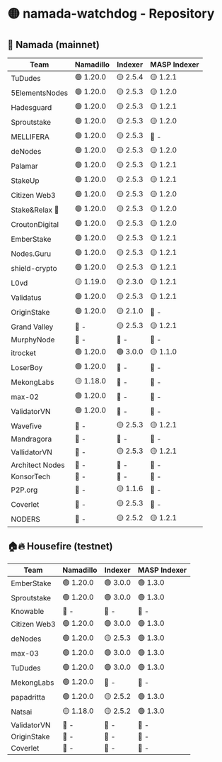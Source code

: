 # 🟡 namada-watchdog - Repository

## 🚀 Namada (mainnet)

| Team | Namadillo | Indexer | MASP Indexer |
|-|-|-|-|
| TuDudes | 🟢 1.20.0 | 🟡 2.5.4 | 🟡 1.2.1 |
| 5ElementsNodes | 🟢 1.20.0 | 🟡 2.5.3 | 🟡 1.2.0 |
| Hadesguard | 🟢 1.20.0 | 🟡 2.5.3 | 🟡 1.2.1 |
| Sproutstake | 🟢 1.20.0 | 🟡 2.5.3 | 🟡 1.2.0 |
| MELLIFERA | 🟢 1.20.0 | 🟡 2.5.3 | 🔴 - |
| deNodes | 🟢 1.20.0 | 🟡 2.5.3 | 🟡 1.2.0 |
| Palamar | 🟢 1.20.0 | 🟡 2.5.3 | 🟡 1.2.1 |
| StakeUp | 🟢 1.20.0 | 🟡 2.5.3 | 🟡 1.2.1 |
| Citizen Web3 | 🟢 1.20.0 | 🟡 2.5.3 | 🟡 1.2.0 |
| Stake&Relax 🦥 | 🟢 1.20.0 | 🟡 2.5.3 | 🟡 1.2.0 |
| CroutonDigital | 🟢 1.20.0 | 🟡 2.5.3 | 🟡 1.2.0 |
| EmberStake | 🟢 1.20.0 | 🟡 2.5.3 | 🟡 1.2.1 |
| Nodes.Guru | 🟢 1.20.0 | 🟡 2.5.3 | 🟡 1.2.1 |
| shield-crypto | 🟢 1.20.0 | 🟡 2.5.3 | 🟡 1.2.1 |
| L0vd | 🟡 1.19.0 | 🟡 2.3.0 | 🟡 1.2.1 |
| Validatus | 🟢 1.20.0 | 🟡 2.5.3 | 🟡 1.2.1 |
| OriginStake | 🟢 1.20.0 | 🟡 2.1.0 | 🔴 - |
| Grand Valley | 🔴 - | 🟡 2.5.3 | 🟡 1.2.1 |
| MurphyNode | 🔴 - | 🔴 - | 🔴 - |
| itrocket | 🟢 1.20.0 | 🟢 3.0.0 | 🟡 1.1.0 |
| LoserBoy | 🟢 1.20.0 | 🔴 - | 🔴 - |
| MekongLabs | 🟡 1.18.0 | 🔴 - | 🔴 - |
| max-02 | 🟢 1.20.0 | 🔴 - | 🔴 - |
| ValidatorVN | 🟢 1.20.0 | 🔴 - | 🔴 - |
| Wavefive | 🔴 - | 🟡 2.5.3 | 🟡 1.2.1 |
| Mandragora | 🔴 - | 🔴 - | 🔴 - |
| VallidatorVN | 🔴 - | 🟡 2.5.3 | 🟡 1.2.1 |
| Architect Nodes | 🔴 - | 🔴 - | 🔴 - |
| KonsorTech | 🔴 - | 🔴 - | 🔴 - |
| P2P.org | 🔴 - | 🟡 1.1.6 | 🔴 - |
| Coverlet | 🔴 - | 🟡 2.5.3 | 🔴 - |
| NODERS | 🔴 - | 🟡 2.5.2 | 🟡 1.2.1 |

## 🏠🔥 Housefire (testnet)

| Team | Namadillo | Indexer | MASP Indexer |
|-|-|-|-|
| EmberStake | 🟢 1.20.0 | 🟢 3.0.0 | 🟢 1.3.0 |
| Sproutstake | 🟢 1.20.0 | 🟢 3.0.0 | 🟢 1.3.0 |
| Knowable | 🔴 - | 🔴 - | 🔴 - |
| Citizen Web3 | 🟢 1.20.0 | 🟢 3.0.0 | 🟢 1.3.0 |
| deNodes | 🟢 1.20.0 | 🟡 2.5.3 | 🟢 1.3.0 |
| max-03 | 🟢 1.20.0 | 🟢 3.0.0 | 🟢 1.3.0 |
| TuDudes | 🟢 1.20.0 | 🟢 3.0.0 | 🟢 1.3.0 |
| MekongLabs | 🟢 1.20.0 | 🔴 - | 🔴 - |
| papadritta | 🟢 1.20.0 | 🟡 2.5.2 | 🟢 1.3.0 |
| Natsai | 🟡 1.18.0 | 🟡 2.5.2 | 🟢 1.3.0 |
| ValidatorVN | 🔴 - | 🔴 - | 🔴 - |
| OriginStake | 🔴 - | 🔴 - | 🔴 - |
| Coverlet | 🔴 - | 🔴 - | 🔴 - |

